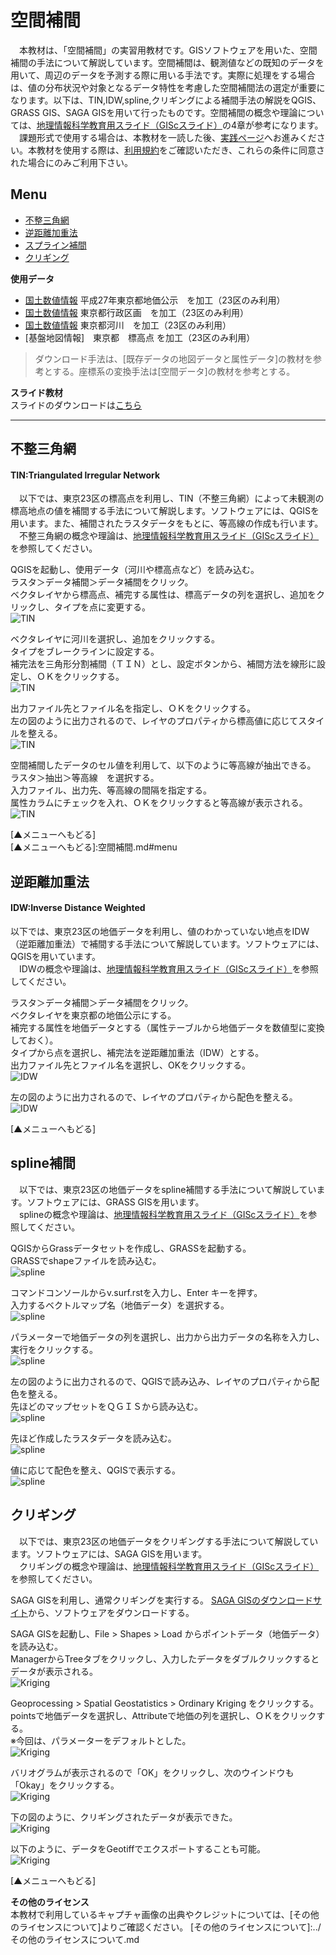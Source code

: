 # 空間補間
　本教材は、「空間補間」の実習用教材です。GISソフトウェアを用いた、空間補間の手法について解説しています。空間補間は、観測値などの既知のデータを用いて、周辺のデータを予測する際に用いる手法です。実際に処理をする場合は、値の分布状況や対象となるデータ特性を考慮した空間補間法の選定が重要になります。以下は、TIN,IDW,spline,クリギングによる補間手法の解説をQGIS、GRASS GIS、SAGA GISを用いて行ったものです。空間補間の概念や理論については、[地理情報科学教育用スライド（GIScスライド）]の4章が参考になります。  
　課題形式で使用する場合は、本教材を一読した後、[実践ページ](../実習/実習ページ/空間補間.md)へお進みください。本教材を使用する際は、[利用規約]をご確認いただき、これらの条件に同意された場合にのみご利用下さい。


[地理情報科学教育用スライド（GIScスライド）]:http://curricula.csis.u-tokyo.ac.jp/slide/4.html
[利用規約]:../../../master/利用規約.md

**Menu**
------
* [不整三角網](#不整三角網)
* [逆距離加重法](#逆距離加重法)
* [スプライン補間](#スプライン補間)
* [クリギング](#クリギング)

**使用データ**  

* [国土数値情報] 平成27年東京都地価公示　を加工（23区のみ利用）
* [国土数値情報] 東京都行政区画　を加工（23区のみ利用）
* [国土数値情報] 東京都河川　を加工（23区のみ利用）
* [基盤地図情報]　東京都　標高点 を加工（23区のみ利用）

>ダウンロード手法は、[既存データの地図データと属性データ]の教材を参考とする。座標系の変換手法は[空間データ]の教材を参考とする。

[国土数値情報]:http://nlftp.mlit.go.jp/ksj/index.html

**スライド教材**  
スライドのダウンロードは[こちら](../../../../raw/master/GISオープン教材/18_空間補間/空間補間.pptx)

----------

## 不整三角網 <a name="不整三角網"></a>
#### TIN:Triangulated lrregular Network
　以下では、東京23区の標高点を利用し、TIN（不整三角網）によって未観測の標高地点の値を補間する手法について解説します。ソフトウェアには、QGISを用います。また、補間されたラスタデータをもとに、等高線の作成も行います。  
　不整三角網の概念や理論は、[地理情報科学教育用スライド（GIScスライド）]を参照してください。

QGISを起動し、使用データ（河川や標高点など）を読み込む。  
ラスタ＞データ補間＞データ補間をクリック。  
ベクタレイヤから標高点、補完する属性は、標高データの列を選択し、追加をクリックし、タイプを点に変更する。  
![TIN](pic/18pic_1.png)  


ベクタレイヤに河川を選択し、追加をクリックする。  
タイプをブレークラインに設定する。  
補完法を三角形分割補間（ＴＩＮ）とし、設定ボタンから、補間方法を線形に設定し、ＯＫをクリックする。  
![TIN](pic/18pic_2.png)  


出力ファイル先とファイル名を指定し、ＯＫをクリックする。  
左の図のように出力されるので、レイヤのプロパティから標高値に応じてスタイルを整える。  
![TIN](pic/18pic_3.png)  


空間補間したデータのセル値を利用して、以下のように等高線が抽出できる。  
ラスタ＞抽出＞等高線　を選択する。  
入力ファイル、出力先、等高線の間隔を指定する。  
属性カラムにチェックを入れ、ＯＫをクリックすると等高線が表示される。  
![TIN](pic/18pic_4.png)


[▲メニューへもどる]  
[▲メニューへもどる]:空間補間.md#menu

## 逆距離加重法 <a name="逆距離加重法"></a>
#### IDW:Inverse Distance Weighted
以下では、東京23区の地価データを利用し、値のわかっていない地点をIDW（逆距離加重法）で補間する手法について解説しています。ソフトウェアには、QGISを用いています。  
　IDWの概念や理論は、[地理情報科学教育用スライド（GIScスライド）]を参照してください。  

ラスタ＞データ補間＞データ補間をクリック。  
ベクタレイヤを東京都の地価公示にする。  
補完する属性を地価データとする（属性テーブルから地価データを数値型に変換しておく）。  
タイプから点を選択し、補完法を逆距離加重法（IDW）とする。  
出力ファイル先とファイル名を選択し、OKをクリックする。  
![IDW](pic/18pic_5.png)  

左の図のように出力されるので、レイヤのプロパティから配色を整える。  
![IDW](pic/18pic_6.png)  


[▲メニューへもどる]  

## spline補間 <a name="spline補間"></a>
　以下では、東京23区の地価データをspline補間する手法について解説しています。ソフトウェアには、GRASS GISを用います。  
　splineの概念や理論は、[地理情報科学教育用スライド（GIScスライド）]を参照してください。

QGISからGrassデータセットを作成し、GRASSを起動する。  
GRASSでshapeファイルを読み込む。  
![spline](pic/18pic_7.png)  

コマンドコンソールからv.surf.rstを入力し、Enter キーを押す。  
入力するベクトルマップ名（地価データ）を選択する。  
![spline](pic/18pic_8.png)  

パラメーターで地価データの列を選択し、出力から出力データの名称を入力し、実行をクリックする。  
![spline](pic/18pic_9.png)  

左の図のように出力されるので、QGISで読み込み、レイヤのプロパティから配色を整える。  
先ほどのマップセットをＱＧＩＳから読み込む。  
![spline](pic/18pic_10.png)  

先ほど作成したラスタデータを読み込む。  
![spline](pic/18pic_11.png)

値に応じて配色を整え、QGISで表示する。  
![spline](pic/18pic_12.png)  


## クリギング<a name="クリギング"></a>
　以下では、東京23区の地価データをクリギングする手法について解説しています。ソフトウェアには、SAGA GISを用います。  
　クリギングの概念や理論は、[地理情報科学教育用スライド（GIScスライド）]を参照してください。

SAGA GISを利用し、通常クリギングを実行する。
[SAGA GISのダウンロードサイト](https://sourceforge.net/projects/saga-gis/files/)から、ソフトウェアをダウンロードする。

SAGA GISを起動し、File > Shapes > Load からポイントデータ（地価データ）を読み込む。  
ManagerからTreeタブをクリックし、入力したデータをダブルクリックするとデータが表示される。  
![Kriging](pic/18pic_13.png)  

Geoprocessing > Spatial Geostatistics > Ordinary Kriging をクリックする。  
pointsで地価データを選択し、Attributeで地価の列を選択し、ＯＫをクリックする。  
※今回は、パラメーターをデフォルトとした。  
![Kriging](pic/18pic_14.png)  

バリオグラムが表示されるので「OK」をクリックし、次のウインドウも「Okay」をクリックする。  
![Kriging](pic/18pic_15.png)  

下の図のように、クリギングされたデータが表示できた。  
![Kriging](pic/18pic_16.png)  

以下のように、データをGeotiffでエクスポートすることも可能。  
![Kriging](pic/18pic_17.png)  


[▲メニューへもどる]  

**その他のライセンス**  
本教材で利用しているキャプチャ画像の出典やクレジットについては、[その他のライセンスについて]よりご確認ください。
[その他のライセンスについて]:../その他のライセンスについて.md
